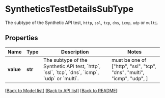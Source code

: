 # SyntheticsTestDetailsSubType

The subtype of the Synthetic API test, `http`, `ssl`, `tcp`, `dns`, `icmp`, `udp` or `multi`.

## Properties

| Name      | Type    | Description                                                                                                                                                         | Notes                                                                  |
| --------- | ------- | ------------------------------------------------------------------------------------------------------------------------------------------------------------------- | ---------------------------------------------------------------------- |
| **value** | **str** | The subtype of the Synthetic API test, &#x60;http&#x60;, &#x60;ssl&#x60;, &#x60;tcp&#x60;, &#x60;dns&#x60;, &#x60;icmp&#x60;, &#x60;udp&#x60; or &#x60;multi&#x60;. | must be one of ["http", "ssl", "tcp", "dns", "multi", "icmp", "udp", ] |

[[Back to Model list]](README.md#documentation-for-models) [[Back to API list]](README.md#documentation-for-api-endpoints) [[Back to README]](README.md)
